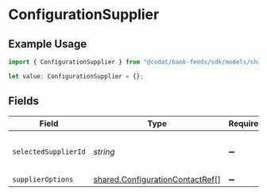 # ConfigurationSupplier

## Example Usage

```typescript
import { ConfigurationSupplier } from "@codat/bank-feeds/sdk/models/shared";

let value: ConfigurationSupplier = {};
```

## Fields

| Field                                                                                     | Type                                                                                      | Required                                                                                  | Description                                                                               |
| ----------------------------------------------------------------------------------------- | ----------------------------------------------------------------------------------------- | ----------------------------------------------------------------------------------------- | ----------------------------------------------------------------------------------------- |
| `selectedSupplierId`                                                                      | *string*                                                                                  | :heavy_minus_sign:                                                                        | Unique identifier for the supplier.                                                       |
| `supplierOptions`                                                                         | [shared.ConfigurationContactRef](../../../sdk/models/shared/configurationcontactref.md)[] | :heavy_minus_sign:                                                                        | N/A                                                                                       |